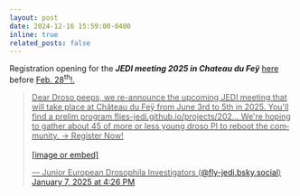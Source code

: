 ```yaml
---
layout: post
date: 2024-12-16 15:59:00-0400
inline: true
related_posts: false
---
```


Registration opening for the <b><i>JEDI meeting 2025 in Chateau du Feÿ</i></b> <a href="https://flyjedi.sciencesconf.org/"> here</a> before <u>Feb. 28<sup>th</sup>!.

<blockquote class="bluesky-embed" data-bluesky-uri="at://did:plc:mzzjcmbccw6jypyylqb22hzo/app.bsky.feed.post/3lf5xjkizjs2y" data-bluesky-cid="bafyreibr3q63f6sjbrnozpnt3t66rh5qi466i6z727hnuday7regxmsppu"><p lang="en">Dear Droso peeps, we re-announce the upcoming JEDI meeting that will take place at Château du Feÿ from June 3rd to 5th in 2025.
You&#x27;ll find a prelim program flies-jedi.github.io/projects/202... 
We&#x27;re hoping to gather about 45 of more or less young droso PI to reboot the community.
-&gt; Register Now!<br><br><a href="https://bsky.app/profile/did:plc:mzzjcmbccw6jypyylqb22hzo/post/3lf5xjkizjs2y?ref_src=embed">[image or embed]</a></p>&mdash; Junior European Drosophila Investigators (<a href="https://bsky.app/profile/did:plc:mzzjcmbccw6jypyylqb22hzo?ref_src=embed">@fly-jedi.bsky.social</a>) <a href="https://bsky.app/profile/did:plc:mzzjcmbccw6jypyylqb22hzo/post/3lf5xjkizjs2y?ref_src=embed">January 7, 2025 at 4:26 PM</a></blockquote><script async src="https://embed.bsky.app/static/embed.js" charset="utf-8"></script>
